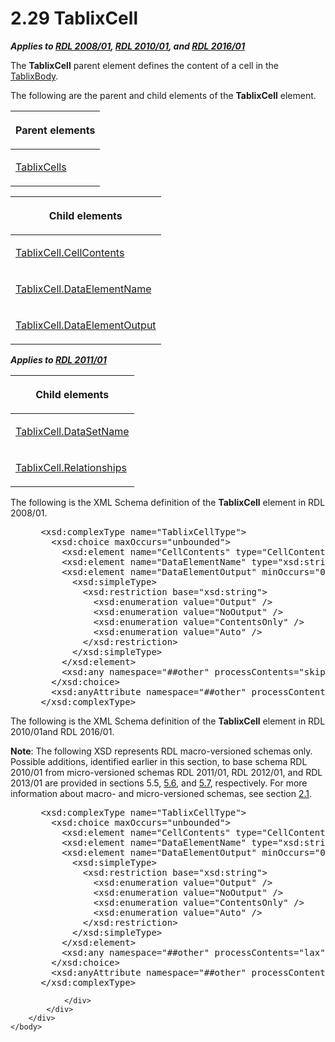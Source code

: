 <html dir="LTR" xmlns:mshelp="http://msdn.microsoft.com/mshelp" xmlns:ddue="http://ddue.schemas.microsoft.com/authoring/2003/5" xmlns:xlink="http://www.w3.org/1999/xlink" xmlns:tool="http://www.microsoft.com/tooltip">
    <head>
        <meta http-equiv="Content-Type" content="text/html; CHARSET=utf-8"></meta>
        <meta name="save" content="history"></meta>
        <title>2.29 TablixCell</title>
        <xml>
            <mshelp:toctitle title="2.29 TablixCell"></mshelp:toctitle>
            <mshelp:rltitle title="[MS-RDL]: TablixCell"></mshelp:rltitle>
            <mshelp:keyword index="A" term="33258f80-fa42-4baf-abd5-ded34ffbbc61"></mshelp:keyword>
            <mshelp:attr name="DCSext.ContentType" value="open specification"></mshelp:attr>
            <mshelp:attr name="AssetID" value="33258f80-fa42-4baf-abd5-ded34ffbbc61"></mshelp:attr>
            <mshelp:attr name="TopicType" value="kbRef"></mshelp:attr>
            <mshelp:attr name="DCSext.Title" value="[MS-RDL]: TablixCell" />
        </xml>
    </head>
    <body>
        <div id="header">
            <h1 class="heading">2.29 TablixCell</h1>
        </div>
        <div id="mainSection">
            <div id="mainBody">
                <div id="allHistory" class="saveHistory"></div>
                <div id="sectionSection0" class="section" name="collapseableSection">
                    

<p><b><i>Applies to </i></b><a href="1e855f94-4617-47e4-b89e-0856c6cb420f.html"><b><i>RDL 2008/01</i></b></a><b><i>,
</i></b><a href="3428e690-a348-4ec7-8a6a-8efb42d2cdee.html"><b><i>RDL 2010/01</i></b></a><b><i>,
and </i></b><a href="52ce3983-2bfc-4e72-9359-42aaf5fe4509.html"><b><i>RDL 2016/01</i></b></a></p>

<p>The <b>TablixCell</b> parent element defines the content of
a cell in the <a href="3a4ea889-ce18-43be-940c-2dede59ea640.html">TablixBody</a>.</p>

<p>The following are the parent and child elements of the <b>TablixCell</b>
element.</p>

<table>
 <thead>
  <tr>
   <th>
   <p>Parent elements</p>
   </th>
  </tr>
 </thead>
 <tr>
  <td>
  <p><a href="68806b2c-5001-42ea-9159-3204fb6a12dc.html">TablixCells</a></p>
  </td>
 </tr>
</table>

<p> </p>

<table>
 <thead>
  <tr>
   <th>
   <p>Child elements</p>
   </th>
  </tr>
 </thead>
 <tr>
  <td>
  <p><a href="a6564f5d-b478-42a7-9217-1a799e5ecd28.html">TablixCell.CellContents</a></p>
  </td>
 </tr>
 <tr>
  <td>
  <p><a href="93dad2c3-4c7f-490a-b2bd-6ac06eef05a5.html">TablixCell.DataElementName</a></p>
  </td>
 </tr>
 <tr>
  <td>
  <p><a href="54084c35-d31c-477d-b773-f3c9029e2a18.html">TablixCell.DataElementOutput</a></p>
  </td>
 </tr>
</table>

<p><b><i>Applies to </i></b><a href="bf2bab1a-b608-4bcc-b718-1cc1baa9579c.html"><b><i>RDL 2011/01</i></b></a></p>

<table>
 <thead>
  <tr>
   <th>
   <p>Child elements</p>
   </th>
  </tr>
 </thead>
 <tr>
  <td>
  <p><a href="cd0d895a-ff2e-4046-b1c2-1ba5e167e0ae.html">TablixCell.DataSetName</a></p>
  </td>
 </tr>
 <tr>
  <td>
  <p><a href="94110e1c-36fa-4704-a9fc-8283e8dc8a03.html">TablixCell.Relationships</a></p>
  </td>
 </tr>
</table>

<p>The following is the XML Schema definition of the <b>TablixCell</b>
element in RDL 2008/01.</p>

<dl>
<dd>
<div><pre> &lt;xsd:complexType name=&quot;TablixCellType&quot;&gt;
   &lt;xsd:choice maxOccurs=&quot;unbounded&quot;&gt;
     &lt;xsd:element name=&quot;CellContents&quot; type=&quot;CellContentsType&quot; minOccurs=&quot;0&quot; maxOccurs=&quot;1&quot; /&gt;
     &lt;xsd:element name=&quot;DataElementName&quot; type=&quot;xsd:string&quot; minOccurs=&quot;0&quot; maxOccurs=&quot;1&quot; /&gt;
     &lt;xsd:element name=&quot;DataElementOutput&quot; minOccurs=&quot;0&quot; maxOccurs=&quot;1&quot;&gt;
       &lt;xsd:simpleType&gt;
         &lt;xsd:restriction base=&quot;xsd:string&quot;&gt;
           &lt;xsd:enumeration value=&quot;Output&quot; /&gt;
           &lt;xsd:enumeration value=&quot;NoOutput&quot; /&gt;
           &lt;xsd:enumeration value=&quot;ContentsOnly&quot; /&gt;
           &lt;xsd:enumeration value=&quot;Auto&quot; /&gt;
         &lt;/xsd:restriction&gt;
       &lt;/xsd:simpleType&gt;
     &lt;/xsd:element&gt;
     &lt;xsd:any namespace=&quot;##other&quot; processContents=&quot;skip&quot; /&gt;
   &lt;/xsd:choice&gt;
   &lt;xsd:anyAttribute namespace=&quot;##other&quot; processContents=&quot;skip&quot; /&gt;
 &lt;/xsd:complexType&gt;
</pre></div>
</dd></dl>

<p>The following is the XML Schema definition of the <b>TablixCell</b>
element in RDL 2010/01and RDL 2016/01.</p>

<p><b>Note</b>:
The following XSD represents RDL macro-versioned schemas only. Possible
additions, identified earlier in this section, to base schema RDL 2010/01 from
micro-versioned schemas RDL 2011/01, RDL 2012/01, and RDL 2013/01 are provided
in sections 5.5, <a href="f165fb82-3c5a-4369-961c-128de233638c.html">5.6</a>,
and <a href="c5c219b8-4b13-4c49-9c86-6a07aab39823.html">5.7</a>, respectively.
For more information about macro- and micro-versioned schemas, see section <a href="ae14822f-9553-45f1-bacc-c0a1cbb484fb.html">2.1</a>.</p>

<dl>
<dd>
<div><pre> &lt;xsd:complexType name=&quot;TablixCellType&quot;&gt;
   &lt;xsd:choice maxOccurs=&quot;unbounded&quot;&gt;
     &lt;xsd:element name=&quot;CellContents&quot; type=&quot;CellContentsType&quot; minOccurs=&quot;0&quot; maxOccurs=&quot;1&quot; /&gt;
     &lt;xsd:element name=&quot;DataElementName&quot; type=&quot;xsd:string&quot; minOccurs=&quot;0&quot; maxOccurs=&quot;1&quot; /&gt;
     &lt;xsd:element name=&quot;DataElementOutput&quot; minOccurs=&quot;0&quot; maxOccurs=&quot;1&quot;&gt;
       &lt;xsd:simpleType&gt;
         &lt;xsd:restriction base=&quot;xsd:string&quot;&gt;
           &lt;xsd:enumeration value=&quot;Output&quot; /&gt;
           &lt;xsd:enumeration value=&quot;NoOutput&quot; /&gt;
           &lt;xsd:enumeration value=&quot;ContentsOnly&quot; /&gt;
           &lt;xsd:enumeration value=&quot;Auto&quot; /&gt;
         &lt;/xsd:restriction&gt;
       &lt;/xsd:simpleType&gt;
     &lt;/xsd:element&gt;
     &lt;xsd:any namespace=&quot;##other&quot; processContents=&quot;lax&quot; /&gt;
   &lt;/xsd:choice&gt;
   &lt;xsd:anyAttribute namespace=&quot;##other&quot; processContents=&quot;lax&quot; /&gt;
 &lt;/xsd:complexType&gt;
</pre></div>
</dd></dl>


                </div>
            </div>
        </div>
    </body>
</html>